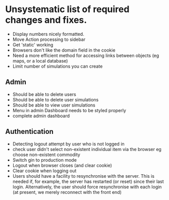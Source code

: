 # Unsystematic list of required changes and fixes.  

* Display numbers nicely formatted.
* Move Action processing to sidebar  
* Get 'static' working  
* Browsers don't like the domain field in the cookie  
* Need a more efficient method for accessing links between objects (eg maps, or a local database)
* Limit number of simulations you can create 
  
## Admin
* Should be able to delete users 
* Should be able to delete user simulations 
* Should be able to view user simulations
* Menu in admin Dashboard needs to be styled properly
* complete admin dashboard  
  
## Authentication    
* Detecting logout attempt by user who is not logged in 
* check user didn't select non-existent individual item via the browser eg choose non-existent commodity 
* Switch gin to production mode
* Logout when browser closes (and clear cookie)  
* Clear cookie when logging out  
* Users should have a facility to resynchronise with the server. This is needed if, for example, the server has restarted (or reset) 
since their last login. Alternatively, the user should force resynchronise with each login (at present, we merely reconnect with the front end)  

